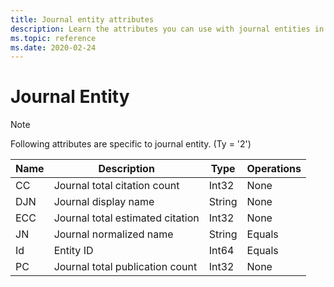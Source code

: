 ```yaml
---
title: Journal entity attributes
description: Learn the attributes you can use with journal entities in the Project Academic Knowledge API.
ms.topic: reference
ms.date: 2020-02-24
---
```


# Journal Entity

> [!NOTE]
> Following attributes are specific to journal entity. (Ty = '2')

Name | Description | Type | Operations
--- | --- | --- | ---
CC | Journal total citation count | Int32 | None  
DJN | Journal display name | String | None
ECC | Journal total estimated citation | Int32 | None
JN | Journal normalized name | String | Equals
Id | Entity ID | Int64 | Equals
PC | Journal total publication count | Int32 | None
